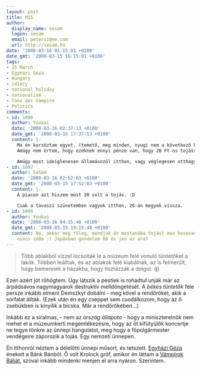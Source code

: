 ```yaml
---
layout: post
title: M15
author:
  display_name: sesam
  login: sesam
  email: petersz@me.com
  url: http://sesam.hu
date: '2008-03-16 01:15:01 +0100'
date_gmt: '2008-03-15 16:15:01 +0100'
tags:
- 15 March
- Egyházi Géza
- Hungary
- idiocy
- national holiday
- nationalism
- Tanz der Vampire
- Politics
comments:
- id: 1096
  author: Youkai
  date: '2008-03-16 02:37:13 +0100'
  date_gmt: '2008-03-15 17:37:13 +0100'
  content: |-
    Ma én korzóztam egyet, (temető, meg minden, nyugi nem a következő kérómat nézem ki még :) )s alig láttam embert akin volt kokárda mondjuk rajtam sem. Mondjuk nem sokan voltak az utcán sem, szóval vidéken az emberek inkább otthon maradtak s nézték a tevét, a Goldfinger egész jó volt.
    Amúgy nem értem, hogy ezeknek ennyi pénze van, hogy 20 Ft-os tojással dobáljanak a "turbómagyarok". amúgy várható volt, hogy most sem lesz normális az M15...

    Amúgy most ideiglenesen állomásozól itthon, vagy véglegesen otthagytad a felkelő nap országát ?
- id: 1097
  author: SeSam
  date: '2008-03-16 02:52:03 +0100'
  date_gmt: '2008-03-15 17:52:03 +0100'
  content: |-
    A piacon azt hiszem most 30 volt a tojás. :D

    Csak a tavaszi szünetemben vagyok itthon, 26-án megyek vissza.
- id: 1098
  author: Youkai
  date: '2008-03-16 04:15:48 +0100'
  date_gmt: '2008-03-15 19:15:48 +0100'
  content: Na, akkor meg főleg, mondjuk én mostanába tojást max boxosan veszek piacra
    nincs időm :( Japánban gondolom 60 és jen az ára?
---
```


> Több ablakból vízzel locsolták le a múzeum felé vonuló tüntetőket a lakók. Többen leálltak, és az ablakok felé kiabálnak, az is felmerült, hogy bemennek a házakba, hogy tisztázzák a dolgot. ([i](http://index.hu/politika/belfold/pp080315))

Ezen azért jót röhögtem. Úgy látszik a pestiek is rohadtul unják már az árpádsávos nagymagyarok destruktív melldöngetését. A _békés tüntetők_ fele persze inkább elment Demszkyt dobálni - meg kővel a rendőröket, akik a sorfalat állták. (Ezek után én egy cseppet sem csodálkozom, hogy az ő zsebükben is kinyílik a bicska. Már a rendőrökében...)

Inkább ez a siralmas, - nem az _ország állapota_ \- hogy a miniszterelnök nem mehet el a múzeumkerti megemlékezésre, hogy az őt kifütyülők koncertje ne tegye tönkre az ünnepi hangulatot, meg hogy a főpolgármester vendégeire záporozik a tojás. Egy nemzeti ünnepen.

Én itthonról néztem a délelőtti ünnepi műsort, és tetszett. [Egyházi Géza](http://musicalmagazin.hu/egyhazigeza.htm) énekelt a Bánk Bánból. Ő volt Krolock gróf, amikor én láttam a [Vámpírok Bálját](http://vampirokbalja.com/index1.php), szóval inkább mindenki menjen el arra nyáron. Szerintem.
